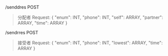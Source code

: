 /senddres POST 
> 分配者
Request:
{
    "enum": INT,
    "phone": INT,
    "self": ARRAY,
    "partner": ARRAY,
    "time": ARRAY
}

/sendrres POST
> 接受者
Request:
{
    "enum": INT,
    "phone": INT,
    "lowest": ARRAY,
    "time": ARRAY
}
